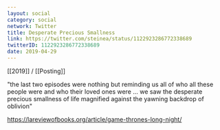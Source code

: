 ```yaml
---
layout: social
category: social
network: Twitter
title: Desperate Precious Smallness
link: https://twitter.com/steinea/status/1122923286772338689
twitterID: 1122923286772338689
date: 2019-04-29
---
```


[[2019]] / [[Posting]]

"the last two episodes were nothing but reminding us all of who all these people were and who their loved ones were ... we saw the desperate precious smallness of life magnified against the yawning backdrop of oblivion"

<https://lareviewofbooks.org/article/game-thrones-long-night/>
